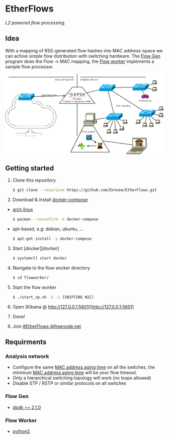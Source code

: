 # EtherFlows
_L2 powered flow processing._

## Idea
With a mapping of RSS-generated flow hashes into MAC address-space we can achive simple flow distribution with switching hardware. The [Flow Gen][flowgen] program does the Flow -> MAC mapping, the [Flow worker][flowworker] implements a sample flow processor.

![Set up](https://raw.githubusercontent.com/Enteee/EtherFlows/develop/doc/setup.png)

## Getting started
1. Clone this repository

    ```sh
    $ git clone --recursive https://github.com/Enteee/EtherFlows.git
    ```

2. Download & install [docker-compose][docker-compose]
  * [arch linux](https://www.archlinux.org/)

    ```sh
    $ pacman --noconfirm -S docker-compose
    ```

  * apt-based, e.g: debian, ubuntu, ...

    ```sh
    $ apt-get install -y docker-compose
    ```
    

3. Start [docker][docker]

    ```sh
    $ systemctl start docker
    ```
    
3. Navigate to the flow worker directory

    ```sh
    $ cd flowworker/
    ```
4. Start the flow worker

    ```sh
    $ ./start_up.sh -S -i [SNIFFING NIC]
    ```

5. Open [Kibana @ http://127.0.0.1:5601](http://127.0.0.1:5601)
6. Done!
7. Join [#EtherFlows @freenode.net][irc]

## Requirments
### Analysis network
* Configure the same [MAC address aging time][mac aging] on all the switches, the minimum [MAC address aging time][mac aging] will be your flow timeout.
* Only a hierarchical switching topology will work (no loops allowed)
* Disable STP / RSTP or similar protocols on all switches

### Flow Gen
* [dpdk >= 2.1.0][dpdk]

### Flow Worker
* [python2][python2]

[flowgen]:flowgen/flowgen.c
[flowworker]:flowworker/flowworker.py

[dpdk]:http://dpdk.org/
[python2]:https://www.python.org/download/releases/2.7.3/
[docker-compose]:https://docs.docker.com/compose/
[irc]:http://webchat.freenode.net/?nick=newEtherFlowsUser&channels=EtherFlows
[mac aging]:https://www.juniper.net/documentation/en_US/junos13.2/topics/concept/bridging-mac-aging.html
